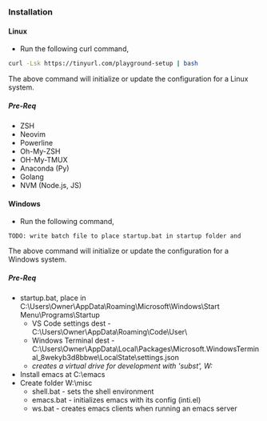 ### Installation

#### Linux 

- Run the following curl command,

````bash
curl -Lsk https://tinyurl.com/playground-setup | bash
````

The above command will initialize or update the configuration for a Linux system.

##### Pre-Req

- ZSH
- Neovim
- Powerline
- Oh-My-ZSH
- OH-My-TMUX
- Anaconda (Py)
- Golang
- NVM (Node.js, JS)

#### Windows

- Run the following command,

`````
TODO: write batch file to place startup.bat in startup folder and 
`````

The above command will initialize or update the configuration for a Windows system.

##### Pre-Req

- startup.bat, place in C:\Users\Owner\AppData\Roaming\Microsoft\Windows\Start Menu\Programs\Startup
  - VS Code settings dest - C:\Users\Owner\AppData\Roaming\Code\User\
  - Windows Terminal dest - C:\Users\Owner\AppData\Local\Packages\Microsoft.WindowsTerminal_8wekyb3d8bbwe\LocalState\settings.json
  - *creates a virtual drive for development with 'subst', W:*
- Install emacs at C:\emacs
- Create folder W:\misc
  - shell.bat - sets the shell environment
  - emacs.bat - initializes emacs with its config (inti.el)
  - ws.bat - creates emacs clients when running an emacs server
